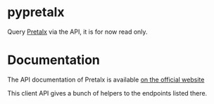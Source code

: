 # pypretalx

Query [Pretalx](https://pretalx.com/p/features) via the API, it is for now read only.

# Documentation

The API documentation of Pretalx is available [on the official website](https://pretalx.readthedocs.io/en/latest/api/index.html)

This client API gives a bunch of helpers to the endpoints listed there.
